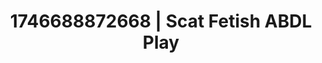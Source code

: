 ---
categories:
- Flushed cheeks
- AI-generated
- Roleplay fantasies
- E-girl erotica
- Erotic dreamscape
- Tattooed beauties
- ASMR
- Cosplay
image: /assets/images/1746688872668.jpg
layout: post
seo:
  description: Featured content with premium Scat Fetish, ABDL Play. HD images available.
  keywords: Scat Fetish, ABDL Play
  og_image: /assets/images/1746688872668.jpg
  schema_type: VisualArtwork
tags:
- ABDL Play
- '#1746688872668'
- Scat Fetish
title: 1746688872668 | Scat Fetish ABDL Play
---